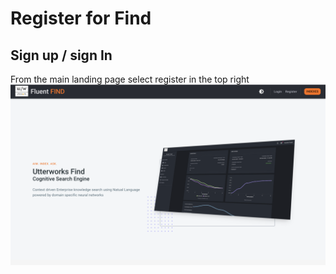 # Register for Find

## Sign up / sign In
From the main landing page select register in the top right
![Landing Page](../img/landing_page.png)